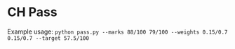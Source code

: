 # CH Pass

Example usage:
```python pass.py --marks 88/100 79/100 --weights 0.15/0.7 0.15/0.7 --target 57.5/100``` 
